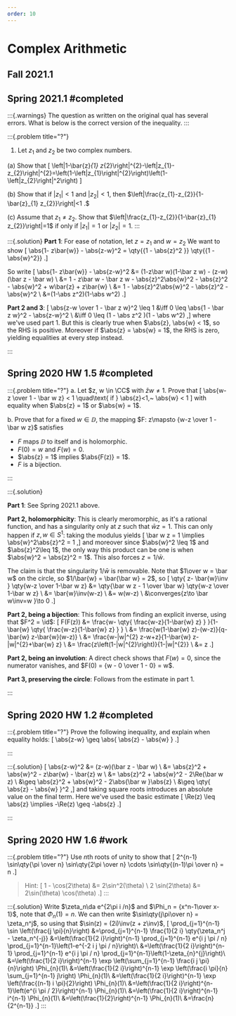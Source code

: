 ```yaml
---
order: 10
---
```


# Complex Arithmetic

## Fall 2021.1

## Spring 2021.1 #completed

:::{.warnings}
The question as written on the original qual has several errors.
What is below is the correct version of the inequality.
:::

:::{.problem title="?"}
1. Let $z_{1}$ and $z_{2}$ be two complex numbers.

(a) Show that 
\[
\left|1-\bar{z}_{1} z_{2}\right|^{2}-\left|z_{1}-z_{2}\right|^{2}=\left(1-\left|z_{1}\right|^{2}\right)\left(1-\left|z_{2}\right|^2\right)
\]

(b) Show that if $\left|z_{1}\right|<1$ and $\left|z_{2}\right|<1$, then $\left|\frac{z_{1}-z_{2}}{1-\bar{z}_{1} z_{2}}\right|<1 .$

(c) Assume that $z_{1} \neq z_{2}$. Show that $\left|\frac{z_{1}-z_{2}}{1-\bar{z}_{1} z_{2}}\right|=1$ if only if $\left|z_{1}\right|=1$ or $\left|z_{2}\right|=1$.
:::

:::{.solution}
**Part 1**:
For ease of notation, let $z=z_1$ and $w=z_2$
We want to show
\[
\abs{1- z\bar{w}} - \abs{z-w}^2 
= \qty{{1 - \abs{z}^2 }} \qty{{1 - \abs{w}^2}}
.\]

So write
\[
\abs{1- z\bar{w}} - \abs{z-w}^2 
&= (1-z\bar w)(1-\bar z w) - (z-w)(\bar z - \bar w) \\
&= 1 - z\bar w - \bar z w - \abs{z}^2\abs{w}^2 - \abs{z}^2 - \abs{w}^2 + w\bar{z} + z\bar{w} \\
&= 1 - \abs{z}^2\abs{w}^2 - \abs{z}^2 - \abs{w}^2 \\
&=(1-\abs z^2)(1-\abs w^2)
.\]


**Part 2 and 3**:
\[
\abs{z-w \over 1 - \bar z w}^2 \leq 1 
&\iff 0 \leq \abs{1 - \bar z w}^2 - \abs{z-w}^2 \\
&\iff 0 \leq (1 - \abs z^2 )(1 - \abs w^2)
,\]
where we've used part 1.
But this is clearly true when $\abs{z}, \abs{w} < 1$, so the RHS is positive.
Moreover if $\abs{z} = \abs{w} = 1$, the RHS is zero, yielding equalities at every step instead.


:::

## Spring 2020 HW 1.5 #completed

:::{.problem title="?"}
a. Let $z, w \in \CC$ with $\bar z w \neq 1$. 
Prove that
\[
\abs{w-z \over 1 - \bar w z} < 1 \quad\text{ if } \abs{z}<1,~ \abs{w} < 1
\]
with equality when $\abs{z} = 1$ or $\abs{w} = 1$.

b. Prove that for a fixed $w\in \DD$, the mapping $F: z\mapsto {w-z \over 1 - \bar w z}$ satisfies

- $F$ maps $\DD$ to itself and is holomorphic.
- $F(0) = w$ and $F(w) = 0$.
- $\abs{z} = 1$ implies $\abs{F(z)} = 1$.
- $F$ is a bijection.

:::

:::{.solution}

**Part 1**: 
See Spring 2021.1 above.

**Part 2, holomorphicity**: 
This is clearly meromorphic, as it's a rational function, and has a singularity only at $z$ such that $\bar w z = 1$.
This can only happen if $z, w \in S^1$: taking the modulus yields
\[
\bar w z = 1 \implies \abs{w}^2\abs{z}^2 = 1 
,\]
and moreover since $\abs{w}^2 \leq 1$ and $\abs{z}^2\leq 1$, the only way this product can be one is when $\abs{w}^2 = \abs{z}^2 = 1$.
This also forces $z=1/\bar w$.

The claim is that the singularity $1/\bar w$ is removable.
Note that $1\over w = \bar w$ on the circle, so $1/\bar{w} = \bar{\bar w} = 2$, so
\[
\qty{ z- \bar{w}\inv } \qty{w-z \over 1-\bar w z}
&= \qty{\bar w z - 1 \over \bar w} \qty{w-z \over 1-\bar w z} \\
&= \bar{w}\inv(w-z) \\
&= w(w-z) \\
&\converges{z\to \bar w\inv=w }\to 0
.\]

**Part 2, being a bijection**: 
This follows from finding an explicit inverse, using that $F^2 = \id$:
\[
F(F(z))
&= \frac{w- \qty{ \frac{w-z}{1-\bar{w} z} } }{1-\bar{w} 
\qty{ \frac{w-z}{1-\bar{w} z} } } \\
&= \frac{w(1-\bar{w} z)-(w-z)}{q-\bar{w} z-\bar{w}(w-z)} \\
&= \frac{w-|w|^{2} z-w+z}{1-\bar{w} z-|w|^{2}+\bar{w} z} \\
&= \frac{z\left(1-|w|^{2}\right)}{1-|w|^{2}} \\
&= z
.\]


**Part 2, being an involution**: 
A direct check shows that $F(w) = 0$, since the numerator vanishes, and $F(0) = {w - 0 \over 1 - 0} = w$.

**Part 3, preserving the circle**: 
Follows from the estimate in part 1.

:::

## Spring 2020 HW 1.2 #completed

:::{.problem title="?"}
Prove the following inequality, and explain when equality holds:
\[
\abs{z-w} \geq \abs{ \abs{z} - \abs{w} }
.\]

:::

:::{.solution}
\[
\abs{z-w}^2 
&= (z-w)(\bar z - \bar w) \\
&= \abs{z}^2 + \abs{w}^2 - z\bar{w} - \bar{z} w \\
&= \abs{z}^2 + \abs{w}^2 - 2\Re(\bar w z) \\
&\geq \abs{z}^2 + \abs{w}^2 - 2\abs{\bar w }\abs{z} \\
&\geq \qty{ \abs{z} - \abs{w} }^2
,\]
and taking square roots introduces an absolute value on the final term.
Here we've used the basic estimate 
\[
\Re(z) \leq \abs{z} \implies -\Re(z) \geq -\abs{z}
.\]



:::

## Spring 2020 HW 1.6 #work


:::{.problem title="?"}
Use $n$th roots of unity to show that
\[
2^{n-1} \sin\qty{\pi \over n} \sin\qty{2\pi \over n} \cdots \sin\qty{(n-1)\pi \over n} = n
.\]

> Hint:
\[
1 - \cos(2\theta) &= 2\sin^2(\theta) \\
2 \sin(2\theta) &= 2\sin(\theta) \cos(\theta)
.\]
:::


:::{.solution}
Write $\zeta_n\da e^{2\pi i /n}$ and $\Phi_n = {x^n-1\over x-1}$, note that $\Phi_n(1) = n$.
We can then write $\sin\qty{j\pi\over n} = \zeta_n^j$, so using that $\sin(z) = (2i)\inv(z + z\inv)$,
\[
\prod_{j=1}^{n-1} \sin \left(\frac{j \pi}{n}\right)
&=\prod_{j=1}^{n-1} \frac{1}{2 i}
\qty{\zeta_n^j - \zeta_n^{-j}}
&=\left(\frac{1}{2 i}\right)^{n-1} \prod_{j=1}^{n-1} e^{i j \pi / n} \prod_{j=1}^{n-1}\left(1-e^{-2 i j \pi / n}\right)\\
&=\left(\frac{1}{2 i}\right)^{n-1} \prod_{j=1}^{n-1} e^{i j \pi / n} \prod_{j=1}^{n-1}\left(1-\zeta_{n}^{j}\right)\\
&=\left(\frac{1}{2 i}\right)^{n-1} \exp \left(\sum_{j=1}^{n-1} \frac{i j \pi}{n}\right) \Phi_{n}(1)\\
&=\left(\frac{1}{2 i}\right)^{n-1} \exp \left(\frac{i \pi}{n} \sum_{j=1}^{n-1} j\right) \Phi_{n}(1)\\
&=\left(\frac{1}{2 i}\right)^{n-1} \exp \left(\frac{(n-1) i \pi}{2}\right) \Phi_{n}(1)\\
&=\left(\frac{1}{2 i}\right)^{n-1}\left(e^{i \pi / 2}\right)^{n-1} \Phi_{n}(1)\\
&=\left(\frac{1}{2 i}\right)^{n-1} i^{n-1} \Phi_{n}(1)\\
&=\left(\frac{1}{2}\right)^{n-1} \Phi_{n}(1)\\
&=\frac{n}{2^{n-1}}
.\]
:::




